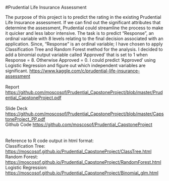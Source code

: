 
#Prudential Life Insurance Assessment

The purpose of this project is to predict the rating in the existing Prudential Life Insurance assessment. 
If we can find out the significant attributes that determine the assessment, Prudential could streamline the process
to make it quicker and less labor intensive.  The task is to predict “Response”, an ordinal variable with 8 levels relating
to the final decision associated with an application.  Since, “Response” is an ordinal variable; I have chosen to apply 
Classification Tree and Random Forest method for the analysis.  I decided to add a binomial output variable called ‘Approved’ 
that is set to 1 when Response = 8. Otherwise Approved = 0.  I could predict ‘Approved’ using Logistic Regression and figure
out which independent variables are significant.  https://www.kaggle.com/c/prudential-life-insurance-assessment
<br>
<br>
Report                https://github.com/moscosof/Prudential_CapstoneProject/blob/master/Prudential_CapstoneProject.pdf<br>   
Slide Deck            https://github.com/moscosof/Prudential_CapstoneProject/blob/master/CapstoneProject_PP.pdf<br>
Github Code           https://github.com/moscosof/Prudential_CapstoneProject<br>
<br>
<br>
Reference to R code output in html format:<br>
Classification Tree:    https://moscosof.github.io/Prudential_CapstoneProject/ClassTree.html<br>
Random Forest:          https://moscosof.github.io/Prudential_CapstoneProject/RandomForest.html<br>
Logistic Regression:    https://moscosof.github.io/Prudential_CapstoneProject/Binomial_glm.html<br>



